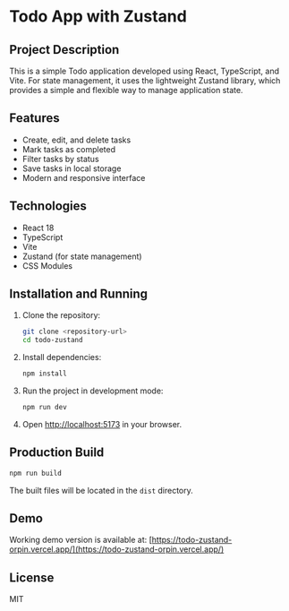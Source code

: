 # Todo App with Zustand

## Project Description

This is a simple Todo application developed using React, TypeScript, and Vite. For state management, it uses the lightweight Zustand library, which provides a simple and flexible way to manage application state.

## Features

- Create, edit, and delete tasks
- Mark tasks as completed
- Filter tasks by status
- Save tasks in local storage
- Modern and responsive interface

## Technologies

- React 18
- TypeScript
- Vite
- Zustand (for state management)
- CSS Modules

## Installation and Running

1. Clone the repository:
   ```bash
   git clone <repository-url>
   cd todo-zustand
   ```

2. Install dependencies:
   ```bash
   npm install
   ```

3. Run the project in development mode:
   ```bash
   npm run dev
   ```

4. Open [http://localhost:5173](http://localhost:5173) in your browser.

## Production Build

```bash
npm run build
```

The built files will be located in the `dist` directory.

## Demo

Working demo version is available at: [https://todo-zustand-orpin.vercel.app/](https://todo-zustand-orpin.vercel.app/)

## License

MIT
